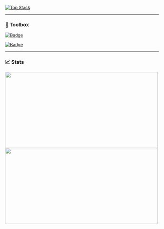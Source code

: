 [![Top Stack](https://widget.realdeveloper.pro/api/top?stack=JavaScript,Java,MySQL)](https://github.com/Javiito32)

---

### 🧰 Toolbox
[![Badge](https://widget.realdeveloper.pro/api/badge?title=Languages%20,%20Frameworks%20and%20Databases&badges=JavaScript,Java,Vue.js,Python,Bootstrap,PHP,MySQL,SQL%20Server)](https://github.com/Javiito32)

[![Badge](https://widget.realdeveloper.pro/api/badge?title=Devops&badges=Git,Jira,Docker,Github,Confluence,Azure%20DevOps)](https://github.com/Javiito32)

---

### 📈 Stats
<img src="https://github-readme-stats.vercel.app/api?username=Javiito32&theme=radical" width="500" height="250"/>
<img src="https://github-readme-stats.vercel.app/api/top-langs/?username=Javiito32&layout=compact&langs_count=8&theme=radical" width="500" height="250"/>
<!--
[![Javiito32 GitHub stats](https://github-readme-stats.vercel.app/api?username=Javiito32&theme=radical)](https://github.com/Javiito32)
[![Top Langs](https://github-readme-stats.vercel.app/api/top-langs/?username=Javiito32&layout=compact&langs_count=8&theme=radical)](https://github.com/Javiito32)
-->

<!--
**Javiito32/Javiito32** is a ✨ _special_ ✨ repository because its `README.md` (this file) appears on your GitHub profile.

Here are some ideas to get you started:

- 🔭 I’m currently working on ...
- 🌱 I’m currently learning ...
- 👯 I’m looking to collaborate on ...
- 🤔 I’m looking for help with ...
- 💬 Ask me about ...
- 📫 How to reach me: ...
- 😄 Pronouns: ...
- ⚡ Fun fact: ...
-->
